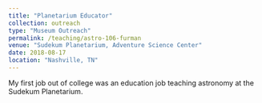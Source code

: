 ```yaml
---
title: "Planetarium Educator"
collection: outreach
type: "Museum Outreach"
permalink: /teaching/astro-106-furman
venue: "Sudekum Planetarium, Adventure Science Center"
date: 2018-08-17
location: "Nashville, TN"
---
```


My first job out of college was an education job teaching astronomy at the Sudekum Planetarium.
